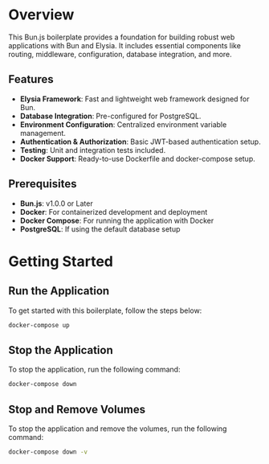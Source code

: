# Overview

This Bun.js boilerplate provides a foundation for building robust web applications with Bun and Elysia. It includes essential components like routing, middleware, configuration, database integration, and more.

## Features

- **Elysia Framework**: Fast and lightweight web framework designed for Bun.
- **Database Integration**: Pre-configured for PostgreSQL.
- **Environment Configuration**: Centralized environment variable management.
- **Authentication & Authorization**: Basic JWT-based authentication setup.
- **Testing**: Unit and integration tests included.
- **Docker Support**: Ready-to-use Dockerfile and docker-compose setup.

## Prerequisites

- **Bun.js**: v1.0.0 or Later
- **Docker**: For containerized development and deployment
- **Docker Compose**: For running the application with Docker
- **PostgreSQL**: If using the default database setup

# Getting Started

## Run the Application
To get started with this boilerplate, follow the steps below:
```bash
docker-compose up
```

## Stop the Application
To stop the application, run the following command:
```bash
docker-compose down
```

## Stop and Remove Volumes
To stop the application and remove the volumes, run the following command:
```bash
docker-compose down -v
```